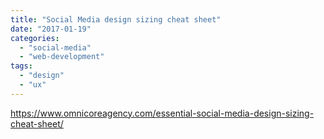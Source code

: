 ```yaml
---
title: "Social Media design sizing cheat sheet"
date: "2017-01-19"
categories: 
  - "social-media"
  - "web-development"
tags: 
  - "design"
  - "ux"
---
```


https://www.omnicoreagency.com/essential-social-media-design-sizing-cheat-sheet/
